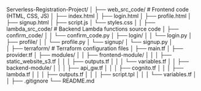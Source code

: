 Serverless-Registration-Project/
│
├── web_src_code/                 # Frontend code (HTML, CSS, JS)
│   ├── index.html
│   ├── login.html
│   ├── profile.html
│   ├── signup.html
│   ├── script.js
│   └── styles.css
│
│
├── lambda_src_code/              # Backend Lambda functions source code 
│   ├── confirm_code/
│   │   └── confirm_code.py
│   ├── login/
│   │   └── login.py
│   ├── profile/
│   │   └── profile.py
│   └── signup/
│       └── signup.py
│       
│
├── terraform/                    # Terraform configuration files
│   ├── main.tf
│   ├── provider.tf
│   ├── modules/
│   │   ├── frontend-module/
│   │   │   ├── static_website_s3.tf
│   │   │   ├── outputs.tf
│   │   │   └── variables.tf
│   │   ├── backend-module/
│   │   │   ├── api_gw.tf
│   │   │   ├── cognito.tf
│   │   │   ├── lambda.tf
│   │   │   ├── outputs.tf
│   │   │   ├── script.tpl
│   │   │   └── variables.tf
│
│
├── .gitignore
└── README.md
